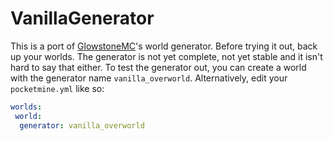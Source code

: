 # VanillaGenerator
This is a port of [GlowstoneMC](https://github.com/GlowstoneMC/Glowstone)'s world generator. Before trying it out, back up your worlds.
The generator is not yet complete, not yet stable and it isn't hard to say that either.
To test the generator out, you can create a world with the generator name `vanilla_overworld`. Alternatively, edit your `pocketmine.yml` like so:
```yaml
worlds:
 world:
  generator: vanilla_overworld
```

